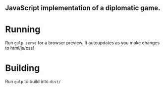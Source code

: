 ## JavaScript implementation of a diplomatic game.

# Running
Run `gulp serve` for a browser preview. It autoupdates as you make
changes to html/js/css!

# Building
Run `gulp` to build into `dist/`
